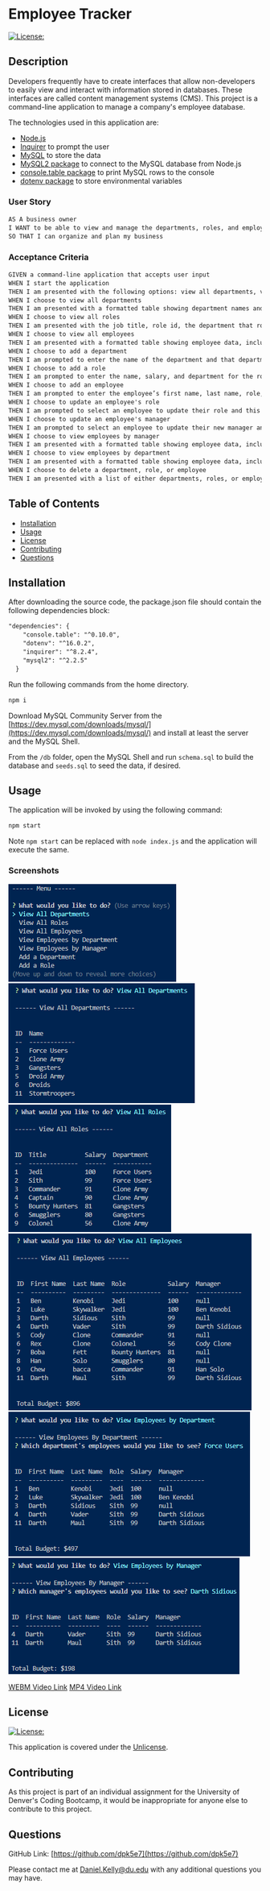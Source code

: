 # Employee Tracker

[![License:](https://img.shields.io/badge/license-Unlicense-blue.svg)](https://unlicense.org)

## Description

Developers frequently have to create interfaces that allow non-developers to easily view and interact with information stored in databases. These interfaces are called content management systems (CMS). This project is a command-line application to manage a company's employee database.

The technologies used in this application are:
* [Node.js](https://nodejs.org/en/)
* [Inquirer](https://www.npmjs.com/package/inquirer/v/8.2.4) to prompt the user
* [MySQL](https://www.mysql.com/) to store the data
* [MySQL2 package](https://www.npmjs.com/package/mysql2) to connect to the MySQL database from Node.js
* [console.table package](https://www.npmjs.com/package/console.table) to print MySQL rows to the console
* [dotenv package](https://www.npmjs.com/package/dotenv) to store environmental variables 

### User Story

```md
AS A business owner
I WANT to be able to view and manage the departments, roles, and employees in my company
SO THAT I can organize and plan my business
```

### Acceptance Criteria

```md
GIVEN a command-line application that accepts user input
WHEN I start the application
THEN I am presented with the following options: view all departments, view all roles, view all employees, add a department, add a role, add an employee, and update an employee role
WHEN I choose to view all departments
THEN I am presented with a formatted table showing department names and department ids
WHEN I choose to view all roles
THEN I am presented with the job title, role id, the department that role belongs to, and the salary for that role
WHEN I choose to view all employees
THEN I am presented with a formatted table showing employee data, including employee ids, first names, last names, job titles, departments, salaries, managers that the employees report to, and the budget for the entire organization
WHEN I choose to add a department
THEN I am prompted to enter the name of the department and that department is added to the database
WHEN I choose to add a role
THEN I am prompted to enter the name, salary, and department for the role and that role is added to the database
WHEN I choose to add an employee
THEN I am prompted to enter the employee’s first name, last name, role, and manager, and that employee is added to the database
WHEN I choose to update an employee's role
THEN I am prompted to select an employee to update their role and this information is updated in the database
WHEN I choose to update an employee's manager
THEN I am prompted to select an employee to update their new manager and this information is updated in the database
WHEN I choose to view employees by manager
THEN I am presented with a formatted table showing employee data, including employee ids, first names, last names, job titles, departments, salaries, the manager that the employees report to, and the budget for that manager
WHEN I choose to view employees by department
THEN I am presented with a formatted table showing employee data, including employee ids, first names, last names, job titles, departments, salaries, the manager that the employees report to, and the budget for that department
WHEN I choose to delete a department, role, or employee
THEN I am presented with a list of either departments, roles, or employees to delete, with a conformation prompt, and then the data is removed from the database
```

## Table of Contents

- [Installation](#installation)
- [Usage](#usage)
- [License](#license)
- [Contributing](#contributing)
- [Questions](#questions)

## Installation

After downloading the source code, the package.json file should contain the following dependencies block:

```md
"dependencies": {
    "console.table": "^0.10.0",
    "dotenv": "^16.0.2",
    "inquirer": "^8.2.4",
    "mysql2": "^2.2.5"
  }
```

Run the following commands from the home directory.

```bash
npm i
```

Download MySQL Community Server from the [https://dev.mysql.com/downloads/mysql/](https://dev.mysql.com/downloads/mysql/) and install at least the server and the MySQL Shell.

From the `/db` folder, open the MySQL Shell and run `schema.sql` to build the database and `seeds.sql` to seed the data, if desired.

## Usage

The application will be invoked by using the following command:

```bash
npm start
```

Note `npm start` can be replaced with `node index.js` and the application will execute the same.

### Screenshots

![Screenshot1](./assets/images/screenshot1.png)
![Screenshot2](./assets/images/screenshot2.png)
![Screenshot3](./assets/images/screenshot3.png)
![Screenshot4](./assets/images/screenshot4.png)
![Screenshot5](./assets/images/screenshot5.png)
![Screenshot6](./assets/images/screenshot6.png)

[WEBM Video Link](https://drive.google.com/file/d/1FQ9jNMmgbkq8V2AyK4Sc-NJtMoyh-1Ql/view)
[MP4 Video Link](https://drive.google.com/file/d/1UadEbKtoUHaN6lneYRcU5Q-Y2zeUdPx1/view?usp=sharing)

## License

[![License:](https://img.shields.io/badge/license-Unlicense-blue.svg)](https://unlicense.org)

This application is covered under the [Unlicense](https://unlicense.org).

## Contributing

As this project is part of an individual assignment for the University of Denver's Coding Bootcamp, it would be inappropriate for anyone else to contribute to this project.

## Questions

GitHub Link: [https://github.com/dpk5e7](https://github.com/dpk5e7)

Please contact me at Daniel.Kelly@du.edu with any additional questions you may have.
